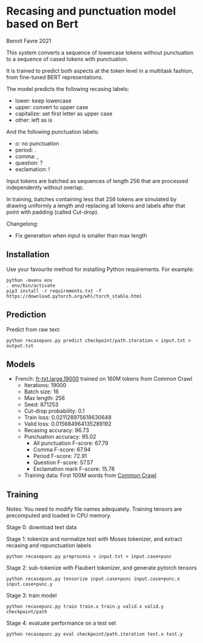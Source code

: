 Recasing and punctuation model based on Bert
============================================
Benoit Favre 2021


This system converts a sequence of lowercase tokens without punctuation to a sequence of cased tokens with punctuation.

It is trained to predict both aspects at the token level in a multitask fashion, from fine-tuned BERT representations.

The model predicts the following recasing labels:
- lower: keep lowercase
- upper: convert to upper case
- capitalize: set first letter as upper case
- other: left as is

And the following punctuation labels:
- o: no punctuation
- period: .
- comma: ,
- question: ?
- exclamation: !

Input tokens are batched as sequences of length 256 that are processed independently without overlap.

In training, batches containing less that 256 tokens are simulated by drawing
uniformly a length and replacing all tokens and labels after that point with
padding (called Cut-drop).

Changelong:
* Fix generation when input is smaller than max length

Installation
------------

Use your favourite method for installing Python requirements. For example:
```
python -mvenv env
. env/bin/activate
pip3 install -r requirements.txt -f https://download.pytorch.org/whl/torch_stable.html
```


Prediction
----------

Predict from raw text:
```
python recasepunc.py predict checkpoint/path.iteration < input.txt > output.txt
```


Models
------

* French: [fr-txt.large.19000](https://github.com/benob/recasepunc/releases/download/0.2/fr-txt.large.19000) trained on 160M tokens from Common Crawl
  * Iterations: 19000
  * Batch size: 16
  * Max length: 256
  * Seed: 871253
  * Cut-drop probability: 0.1
  * Train loss: 0.021128975618630648
  * Valid loss: 0.015684964135289192
  * Recasing accuracy: 96.73
  * Punctuation accuracy: 95.02
    * All punctuation F-score: 67.79
    * Comma F-score: 67.94
    * Period F-score: 72.91 
    * Question F-score: 57.57
    * Exclamation mark F-score: 15.78
  * Training data: First 100M words from [Common Crawl](http://data.statmt.org/cc-100/fr.txt.xz])


Training 
--------

Notes: You need to modify file names adequately.  Training tensors are precomputed and loaded in CPU memory.

Stage 0: download text data

Stage 1: tokenize and normalize text with Moses tokenizer, and extract recasing and repunctuation labels
```
python recasepunc.py preprocess < input.txt > input.case+punc
```

Stage 2: sub-tokenize with Flaubert tokenizer, and generate pytorch tensors
```
python recasepunc.py tensorize input.case+punc input.case+punc.x input.case+punc.y
```

Stage 3: train model
```
python recasepunc.py train train.x train.y valid.x valid.y checkpoint/path
```

Stage 4: evaluate performance on a test set 
```
python recasepunc.py eval checkpoint/path.iteration test.x test.y
```

